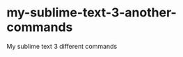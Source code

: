 my-sublime-text-3-another-commands
==================================

My sublime text 3 different commands
